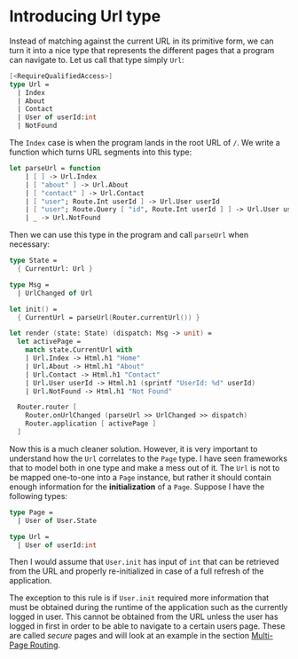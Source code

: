 # Introducing Url type

Instead of matching against the current URL in its primitive form, we can turn it into a nice type that represents the different pages that a program can navigate to. Let us call that type simply `Url`:
```fsharp
[<RequireQualifiedAccess>]
type Url =
  | Index
  | About
  | Contact
  | User of userId:int
  | NotFound
```
The `Index` case is when the program lands in the root URL of `/`. We write a function which turns URL segments into this type:
```fsharp
let parseUrl = function
    | [ ] -> Url.Index
    | [ "about" ] -> Url.About
    | [ "contact" ] -> Url.Contact
    | [ "user"; Route.Int userId ] -> Url.User userId
    | [ "user"; Route.Query [ "id", Route.Int userId ] ] -> Url.User userId
    | _ -> Url.NotFound
```
Then we can use this type in the program and call `parseUrl` when necessary:
```fsharp {highlight: [8, 20]}
type State =
  { CurrentUrl: Url }

type Msg =
  | UrlChanged of Url

let init() =
  { CurrentUrl = parseUrl(Router.currentUrl()) }

let render (state: State) (dispatch: Msg -> unit) =
  let activePage =
    match state.CurrentUrl with
    | Url.Index -> Html.h1 "Home"
    | Url.About -> Html.h1 "About"
    | Url.Contact -> Html.h1 "Contact"
    | Url.User userId -> Html.h1 (sprintf "UserId: %d" userId)
    | Url.NotFound -> Html.h1 "Not Found"

  Router.router [
    Router.onUrlChanged (parseUrl >> UrlChanged >> dispatch)
    Router.application [ activePage ]
  ]
```
Now this is a much cleaner solution. However, it is very important to understand how the `Url` correlates to the `Page` type. I have seen frameworks that to model both in one type and make a mess out of it. The `Url` is not to be mapped one-to-one into a `Page` instance, but rather it should contain enough information for the **initialization** of a `Page`. Suppose I have the following types:
```fsharp
type Page =
  | User of User.State

type Url =
  | User of userId:int
```
Then I would assume that `User.init` has input of `int` that can be retrieved from the URL and properly re-initialized in case of a full refresh of the application.

The exception to this rule is if `User.init` required more information that must be obtained during the runtime of the application such as the currently logged in user. This cannot be obtained from the URL unless the user has logged in first in order to be able to navigate to a certain users page. These are called *secure* pages and will look at an example in the section [Multi-Page Routing](multi-page-routing).
